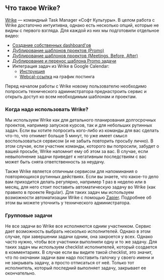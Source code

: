 ## Что такое Wrike?

[Wrike](https://www.wrike.com) — командный Task Manager «Софт Культуры». В целом работа с Wrike достаточно интуитивна, однако есть несколько опций, которые не видны с первого взгляда. Для каждой из них мы подготовили отдельное видео:

* [Создание собственных dashboard'ов](https://www.youtube.com/embed/UMe0lii02pI)
* [Дублирование шаблонов проектов (Promo)](https://vimeo.com/189766217)
* [Дублирование шаблонов проектов (Meetings, Before, After)](https://vimeo.com/194652819)
* [Дублирование и перенос шаблона Promo задачи](https://vimeo.com/194652911)
* Интеграция задач из Wrike в Google Calendar:
    * [Инструкция](https://help.wrike.com/hc/en-us/articles/210324085-Calendar)
    * [Webcal-ссылка](webcal://www.wrike.com/ical/4fbad112271a4a57ac8c191dd3bbfe8b) на график постинга

Перед началом работы с Wrike новому пользователю необходимо попросить технического администратора преднастроить сервис и открыть доступ ко всем необходимым шаблонам и проектам.

### Когда надо использовать Wrike?

Мы используем Wrike как для детального планирования долгосрочных проектов, например запусков курсов, так и для небольших рутинных задач. Если вы хотите попросить кого-либо из команды для вас сделать что-то, что отнимет больше 5 минут, то уже имеет смысл воспользоваться сервисом (и не забыть повторить просьбу лично). В этом случае, если участник команды, которого вы попросили, забудет о вашей просьбе, Wrike напомнит ему об этом за вас. В случае, если невыполнение задачи приведет к негативным последствиям с вас может быть снята ответственность за неудачу.

Также Wrike является отличным сервисом для напоминания о повторяющихся рутинных действиях. Если вы знаете, что какое-то дело вам приходится делать регулярно, например 1 раз в неделю или в месяц, для него стоит поставить автоматическую задачу во Wrike (как правило в проекте Regular). Для таких задач мы используем возможности автоматизации Wrike с помощью [Zapier](https://zapier.com/). Подробнее об этом вы можете уточнить у технического администратора.

### Групповые задачи

Не все задачи во Wrike все исполняются одним участником. Сервис дает возможность выбрать несколько исполнителей. Однако в этом случае, при завершении задачи одним, она закроется у всех. Однако часто нужно, чтобы все участники выполнили одну и то же задачу. Для таких задач мы используем checklist исполнителей, который создается в комментариях. В случае если вы видите такой checklist, это значит, что по окочании задачи вам надо поставить галочку у своего имени и не закрывать задачу, а просто отписаться от неё. Только тот исполнитель, который последний выполняет задачу, закрывает ее окончательно.
